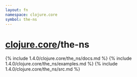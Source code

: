```yaml
---
layout: fn
namespace: clojure.core
symbol: the-ns
---
```


# [clojure.core](../)/the-ns

{% include 1.4.0/clojure.core/the_ns/docs.md %}
{% include 1.4.0/clojure.core/the_ns/examples.md %}
{% include 1.4.0/clojure.core/the_ns/src.md %}

